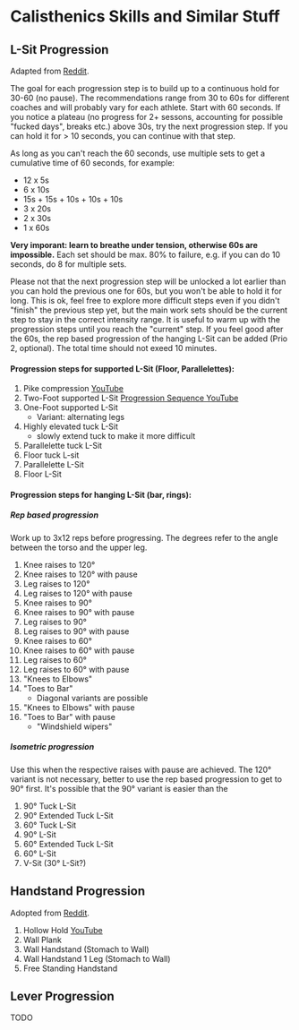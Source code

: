 # Calisthenics Skills and Similar Stuff
## L-Sit Progression
Adapted from [Reddit](https://www.reddit.com/r/bodyweightfitness/wiki/exercises/l-sit/).

The goal for each progression step is to build up to a continuous hold for 30-60 (no pause). The recommendations range from 30 to 60s for different coaches and will probably vary for each athlete. Start with 60 seconds. If you notice a plateau (no progress for 2+ sessons, accounting for possible "fucked days", breaks etc.) above 30s, try the next progression step. If you can hold it for > 10 seconds, you can continue with that step.

As long as you can't reach the 60 seconds, use multiple sets to get a cumulative time of 60 seconds, for example:
- 12 x 5s
- 6 x 10s
- 15s + 15s + 10s + 10s + 10s
- 3 x 20s
- 2 x 30s
- 1 x 60s

**Very imporant: learn to breathe under tension, otherwise 60s are impossible.**
Each set should be max. 80% to failure, e.g. if you can do 10 seconds, do 8 for multiple sets.

Please not that the next progression step will be unlocked a lot earlier than you can hold the previous one for 60s, but you won't be able to hold it for long. This is ok, feel free to explore more difficult steps even if you didn't "finish" the previous step yet, but the main work sets should be the current step to stay in the correct intensity range.
It is useful to warm up with the progression steps until you reach the "current" step.
If you feel good after the 60s, the rep based progression of the hanging L-Sit can be added (Prio 2, optional). The total time should not exeed 10 minutes.

#### Progression steps for supported L-Sit (Floor, Parallelettes):
1. Pike compression [YouTube](https://www.youtube.com/watch?v=yQXnOuQqKYc)
2. Two-Foot supported L-Sit [Progression Sequence YouTube](https://www.youtube.com/watch?v=IUZJoSP66HI)
3. One-Foot supported L-Sit
    - Variant: alternating legs
4. Highly elevated tuck L-Sit
    - slowly extend tuck to make it more difficult
5. Parallelette tuck L-Sit
6. Floor tuck L-sit
7. Parallelette L-Sit
8. Floor L-Sit

#### Progression steps for hanging L-Sit (bar, rings):
##### Rep based progression
Work up to 3x12 reps before progressing.
The degrees refer to the angle between the torso and the upper leg.
1. Knee raises to 120°
1. Knee raises to 120° with pause
1. Leg raises to 120°
1. Leg raises to 120° with pause
1. Knee raises to 90°
2. Knee raises to 90° with pause
1. Leg raises to 90°
2. Leg raises to 90° with pause
3. Knee raises to 60° 
4. Knee raises to 60° with pause 
3. Leg raises to 60° 
4. Leg raises to 60° with pause
5. "Knees to Elbows"
6. "Toes to Bar"
    - Diagonal variants are possible
7. "Knees to Elbows" with pause
7. "Toes to Bar" with pause
    - "Windshield wipers"

##### Isometric progression
Use this when the respective raises with pause are achieved. The 120° variant is not necessary, better to use the rep based progression to get to 90° first. It's possible that the 90° variant is easier than the 
1. 90° Tuck L-Sit
1. 90° Extended Tuck L-Sit
2. 60° Tuck L-Sit
1. 90° L-Sit
2. 60° Extended Tuck L-Sit
2. 60° L-Sit
3. V-Sit (30° L-Sit?)

## Handstand Progression
Adopted from [Reddit](https://www.reddit.com/r/bodyweightfitness/wiki/exercises/handstand/).

1. Hollow Hold [YouTube](https://www.youtube.com/watch?v=44ScXWFaVBs&t=322s)
1. Wall Plank
2. Wall Handstand (Stomach to Wall)
3. Wall Handstand 1 Leg (Stomach to Wall)
4. Free Standing Handstand

## Lever Progression
TODO